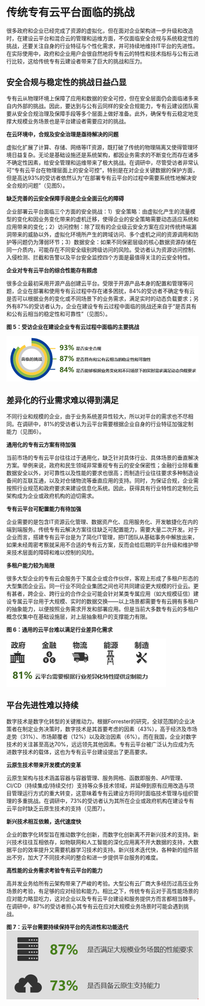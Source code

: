 # 传统专有云平台面临的挑战

很多政府和企业已经完成了资源的虚拟化，但在面对企业架构进一步升级和改造时，在建设云平台和混合云的管理和运维方面，不仅面临安全合规与系统稳定性的挑战，还要关注自身的行业特征与个性化需求，并可持续地维持IT平台的先进性。在实际使用中，政府和企业用户会很自然地将专有云的特性和技术指标与公有云进行比较，这给传统专有云建设者带来了巨大的挑战和压力。

## 安全合规与稳定性的挑战日益凸显

专有云从物理环境上保障了应用和数据的安全可控，但在安全层面仍会面临诸多来自内外部的挑战。因此，要达到与公有云同样的安全合规能力，专有云建设团队需要从安全合规治理及保障手段等多个层面上做好准备。此外，确保专有云稳定地支撑大规模业务场景也是平台建设者需要应对的挑战。

**在云环境中，合规及安全治理是亟待解决的问题**

虚拟化扩展了计算、存储、网络等IT资源，既打破了传统的物理隔离又使得管理环境日益复杂。无论是基础设施还是系统架构，都因业务需求的不断变化而存在诸多不确定性因素，给安全管理和运维带来了极大挑战。在调研中，尽管受访者非常认可“专有云平台在物理层面上的安全可控”，特别是在对企业关键数据的保护方面，但是高达93%的受访者依然认为“在部署专有云平台的过程中需要系统性地解决安全合规的问题”（见图5）。

**缺乏完善的云安全保障手段是企业全面云化的障碍**

企业部署云平台面临三个方面的安全挑战：1）安全策略：由虚拟化产生的流量模型的变化和因业务变化带来的虚机迁移，使得企业的安全策略需要动态适应系统和应用带来的变化；2）访问控制：除了现有的企业级云安全方案在应对传统终端漏洞带来的威胁以外，虚拟化环境所产生的跨域访问、多个虚机之间的资源调用和防护等问题仍为薄弱环节；3）数据安全：如果不同保密层级的核心数据资源存储在同一介质内，可能存在不同安全级别跨级访问的风险。受访者认为资源访问控制、入侵检测、拦截和告警以及平台安全监控四个方面是最值得关注的云安全特性。

**企业对专有云平台的综合性能存有顾虑**

很多企业最初采用开源产品创建云平台。受限于开源产品本身的配置和管理等问题，企业在部署和使用专有云过程中存在诸多困扰，84%的受访者不确定专有云是否可以根据业务的变化或不同场景下的业务需求，满足实时的动态负载要求；另外有87%的受访者认为，企业在建设专有云过程中面临的挑战还来自于“是否具有和公有云相当的稳定性和可靠性”（见图5）。

**图 5：受访企业在建设企业专有云过程中面临的主要挑战**

![image](../../../image/JDCloud-WhitePaper/JDCloud-WhitePaper-JDStack-Thought-Leadership/图片4.png)


## 差异化的行业需求难以得到满足

不同行业和规模的企业，由于业务系统差异性较大，所以对平台的需求也不尽相同。在调研中，81%的受访者认为云平台需要根据企业自身的行业特征加强定制能力（见图6）。

**通用化的专有云方案有待加强**

当前市场的专有云平台往往过于通用化，缺乏针对具体行业、具体场景的垂直解决方案。举例来说，政府和民生领域非常重视专有云的安全保密性；金融行业除看重数据安全以外，对可靠性以及性能的要求也很高；而制造行业往往要求多种制造设备间的互联互通，以及对仓储物流等垂直应用的支持。同时，为保证合规，企业需按照行业规范和政府要求来建设信息化系统。因此，获得具有行业特性的定制化云架构成为企业或政府机构的迫切需求。

**专有云平台可配置能力有待加强**

企业需要的是包含IT资源云化管理、数据资产化、应用服务化、开发敏捷化在内的端到端服务。传统专有云解决方案往往缺乏可配置能力，需要大量二次开发。对于企业而言，搭建专有云平台是为了简化IT管理，把IT团队从基础事务中解放出来，如果未经周密考察就采用不合适的专有云方案，反而会给后期的平台升级和维护带来技术层面的障碍和难以控制的风险。

**多租户能力较为局限**

很多大型企业的专有云会服务于下属企业或合作伙伴，客观上形成了多租户形态的大型集团企业云。同一行业不同企业集团之间也可共同建设更大规模的行业云。更有甚者，跨企业、跨行业的合作企业可能会针对某类专属应用（如大规模征信）建设专属云平台用于大规模、实时的数据交换——以上场景都需要专有云拥有多租户的抽象能力，以便按照业务需求开发和部署应用。但是当前大多数专有云的多租户概念仅集中在基础设施层，对上层抽象租户的支撑能力有限。

**图 6：通用的云平台难以满足行业差异化需求**

![image](../../../image/JDCloud-WhitePaper/JDCloud-WhitePaper-JDStack-Thought-Leadership/图片5.png)


## 平台先进性难以持续

数字技术是数字化转型的关键推动力。根据Forrester的研究，全球范围的企业决策者在制定业务决策时，数字技术是其首要考虑的因素（43%），高于经济及市场走势（31%）、市场颠覆者（12%）以及政治因素（6%）。而在我国，企业对数字技术的关注甚至高达70%，远远领先其他因素。专有云平台被广泛认为应成为先进数字技术的载体，这也为专有云平台建设提出了更高要求。

 **云原生技术带来开发模式的变革**
 
 云原生架构与技术涵盖容器与容器管理、服务网格、函数即服务、API管理、CI/CD（持续集成/持续交付）支持等众多技术领域，并延伸到原有应用改造与项目管理运行方式的重大转变，这意味着专有云建设方将同时面临技术管理与组织管理的多重挑战。在调研中，73%的受访者认为其所在企业或政府机构在建设专有云平台时缺乏云原生技术的支持（见图7）。
 
**新兴技术相互依赖，迭代速度快**

企业的数字化转型旨在推动数字化创新，而数字化创新离不开新兴技术的支持。新兴技术往往互相依存，如物联网和人工智能的深化应用离不开大数据的支持，大数据平台的效率提升又需要机器学习技术的支持。新兴技术迭代快，各种新的组件层出不穷，加大了不同技术间的整合和进一步提供平台服务的难度。
 
**高性能的业务需求考验专有云平台的能力**
 
高并发业务给所有云架构带来了严峻的考验。大型公有云厂商大多经历过高压业务场景的考验，有足够的应对经验和能力。相比之下，传统专有云对于高性能场景的应对能力略显吃力，这对企业以及专有云平台建设和服务提供方而言都相当棘手。在调研中，87%的受访者担心其专有云在应对大规模业务场景时可能会遇到挑战。
 
 **图 7：云平台需要持续保持平台的先进性和功能迭代**
![image](../../../image/JDCloud-WhitePaper/JDCloud-WhitePaper-JDStack-Thought-Leadership/图片6.png) 




